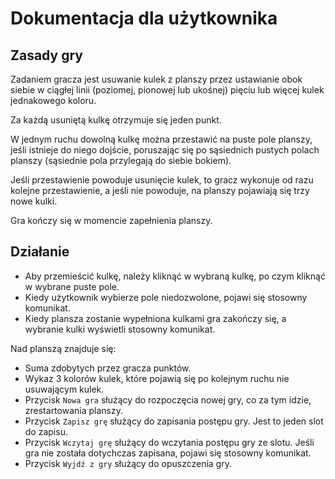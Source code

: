 # Dokumentacja dla użytkownika
## Zasady gry
Zadaniem gracza jest usuwanie kulek z planszy przez ustawianie obok siebie w ciągłej linii (poziomej, pionowej lub ukośnej) pięciu lub więcej kulek jednakowego koloru.

Za każdą usuniętą kulkę otrzymuje się jeden punkt.

W jednym ruchu dowolną kulkę można przestawić na puste pole planszy, jeśli istnieje do niego dojście, poruszając się po sąsiednich pustych polach planszy (sąsiednie pola przylegają do siebie bokiem).

Jeśli przestawienie powoduje usunięcie kulek, to gracz wykonuje od razu kolejne przestawienie, a jeśli nie powoduje, na planszy pojawiają się trzy nowe kulki.

Gra kończy się w momencie zapełnienia planszy.
## Działanie
* Aby przemieścić kulkę, należy kliknąć w wybraną kulkę, po czym kliknąć w wybrane puste pole.
* Kiedy użytkownik wybierze pole niedozwolone, pojawi się stosowny komunikat.
* Kiedy plansza zostanie wypełniona kulkami gra zakończy się, a wybranie kulki wyświetli stosowny komunikat.

Nad planszą znajduje się:

* Suma zdobytych przez gracza punktów.
* Wykaz 3 kolorów kulek, które pojawią się po kolejnym ruchu nie usuwającym kulek.
* Przycisk `Nowa gra` służący do rozpoczęcia nowej gry, co za tym idzie, zrestartowania planszy.
* Przycisk `Zapisz grę` służący do zapisania postępu gry. Jest to jeden slot do zapisu.
* Przycisk `Wczytaj grę` służący do wczytania postępu gry ze slotu. Jeśli gra nie została dotychczas zapisana, pojawi się stosowny komunikat.
* Przycisk `Wyjdź z gry` służący do opuszczenia gry.
